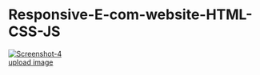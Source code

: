 # Responsive-E-com-website-HTML-CSS-JS
<a href="https://ibb.co/VMvvptM"><img src="https://i.ibb.co/1R99JLR/Screenshot-4.png" alt="Screenshot-4" border="0"></a><br /><a target='_blank' href='https://imgbb.com/'>upload image</a><br />

